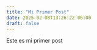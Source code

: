 ```yaml
---
title: "Mi Primer Post"
date: 2025-02-08T13:26:22-06:00
draft: false
---
```


Este es mi primer post 